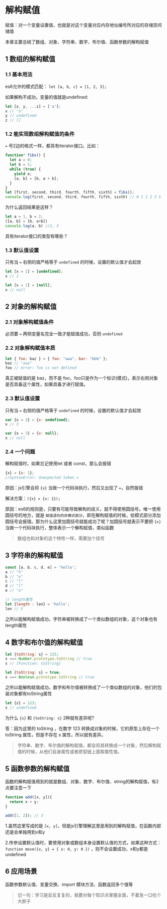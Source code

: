 # 解构赋值

赋值：对一个变量设置值，也就是对这个变量对应内存地址编号所对应的存储空间储值

本章主要总结了数组、对象、字符串、数字、布尔值、函数参数的解构赋值

## 1 数组的解构赋值

### 1.1 基本用法

es6允许的模式匹配： `let [a, b, c] = [1, 2, 3];`

如果解构不成功，变量的值就是undefined:

```javascript
let [x, y, ...z] = ['a'];
x // "a"
y // undefined
z // []
```

### 1.2 能实现数组解构赋值的条件

`=` 号2边的格式一样，都具有iterator接口。比如：

```javascript
function* fibs() {
  let a = 0;
  let b = 1;
  while (true) {
    yield a;
    [a, b] = [b, a + b];
  }
}
let [first, second, third, fourth, fifth, sixth] = fibs();
console.log(first, second, third, fourth, fifth, sixth) // 0 1 1 2 3 5
```

为什么返回结果是这样？

```javascript
let a = 1, b = 2;
([a, b] = [b, a+b])
console.log(a, b) //2, 3
```

具有iterator接口的类型有哪些？

### 1.3 默认值设置

只有当 `=` 右侧的值严格等于 `undefined` 的时候，设置的默认值才会起效

```javascript
let [x = 1] = [undefined];
x // 1

let [x = 1] = [null];
x // null
```

## 2 对象的解构赋值

### 2.1 对象解构赋值条件

必须要 `=` 两侧变量名完全一致才能赋值成功，否则 `undefined`

### 2.2 对象解构赋值本质

```javascript
let { foo: baz } = { foo: "aaa", bar: "bbb" };
baz // "aaa"
foo // error: foo is not defined
```

真正被赋值的是 baz，而不是 foo，foo只是作为一个标识(模式)，表示右侧对象是否具备这个属性，如果具备才进行赋值。

### 2.3 默认值设置

只有当 `=` 右侧的值严格等于 `undefined` 的时候，设置的默认值才会起效

```javascript
var {x = 3} = {x: undefined};
x // 3

var {x = 3} = {x: null};
x // null
```

### 2.4 一个问题

解构赋值时，如果忘记使用let 或者 const，那么会报错

```javascript
{x} = {x: 1};
//SyntaxError: Unexpected token =
```

原因：js引擎会将 `{x}` 当做一个代码块执行，然后又出现了 `=`，自然报错

解决方案：`({x} = {x: 1});`

原因：es6的规则是，只要有可能导致解构的歧义，就不得使用圆括号。唯一使用圆括号的地方，就是 `赋值语句的非模式部分`，即在解构赋值的时候，给模式部分添加圆括号会报错。那为什么这里加圆括号就能成功了呢？加圆括号就表示不要把 `{x}` 当做一个代码块执行，整体表示一个解构赋值，类似函数

> 数组也和对象的这个特性一样，需要加个括号

## 3 字符串的解构赋值

```javascript
const [a, b, c, d, e] = 'hello';
a // "h"
b // "e"
c // "l"
d // "l"
e // "o"

// length属性
let {length : len} = 'hello';
len // 5
```

之所以能解构赋值成功，字符串被转换成了一个类似数组的对象，这个对象也有length属性

## 4 数字和布尔值的解构赋值

```javascript
let {toString: s} = 123;
s === Number.prototype.toString // true
s // [Function: toString]

let {toString: s} = true;
s === Boolean.prototype.toString // true
```

之所以能解构赋值成功，数字和布尔值被转换成了一个类似数组的对象，他们的包装对象都有toString属性

```javascript
let {s} = 123;
s // undefined
```

为什么 `{s}` 和 `{toString: s}` 2种就有差异呢?

答：因为这里的 toString ，在数字 123 转换成对象的时候，它的原型上存在一个 toString 属性，但是不存在 s 属性，所以就有差异。

> 字符串、数字、布尔值的解构赋值，都会将其转换成一个对象，然后解构赋值的时候，从他们自身属性或者原型链上面取属性值。

## 5 函数参数的解构赋值

函数的解构赋值用到的就是数组、对象、数字、布尔值、string的解构赋值，有2点要注意一下

```javascript
function add([x, y]){
  return x + y;
}

add([1, 2]); // 3
```

1.虽然这里写成的是 `[x, y]`，但是js引擎理解这里是用到的解构赋值，在函数内部还是会单独用到x和y

2.传参设置默认值时，要使用对象或数组本身设置默认值的方式，如果这种方式：`function move({x, y} = { x: 0, y: 0 })` ，则不会设置成功，x和y都是undefined

## 6 应用场景

函数参数默认值、变量交换、import 模块方法、函数返回多个值等

> 记一句：学习是反反复复的，我要对每个知识点掌握全面，不着急一口吃个大胖子

